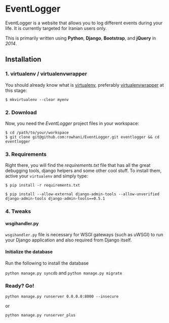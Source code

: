 # EventLogger

EventLogger is a website that allows you to log different events during your life. It is currently targeted for Iranian users only. 

This is primarily written using **Python**, **Django**, **Bootstrap**, and **jQuery** in *2014*.

## Installation

### 1. virtualenv / virtualenvwrapper
You should already know what is [virtualenv](http://www.virtualenv.org/), preferably [virtualenvwrapper](http://www.doughellmann.com/projects/virtualenvwrapper/) at this stage:

`$ mkvirtualenv --clear myenv`

### 2. Download
Now, you need the *EventLogger* project files in your workspace:

    $ cd /path/to/your/workspace
    $ git clone git@github.com:rowhani/EventLogger.git eventlogger && cd eventlogger

### 3. Requirements
Right there, you will find the *requirements.txt* file that has all the great debugging tools, django helpers and some other cool stuff. To install them, active your `virtualenv` and simply type:

`$ pip install -r requirements.txt`

`$ pip install --allow-external django-admin-tools --allow-unverified django-admin-tools django-admin-tools==0.5.1`

### 4. Tweaks

#### wsgihandler.py
`wsgihandler.py` file is necessary for WSGI gateways (such as uWSGI) to run your Django application and also required from Django itself.

#### Initialize the database
Run the following to install the database

`python manage.py syncdb` and `python manage.py migrate`

### Ready? Go!

`python manage.py runserver 0.0.0.0:8000 --insecure`

or

`python manage.py runserver_plus`
